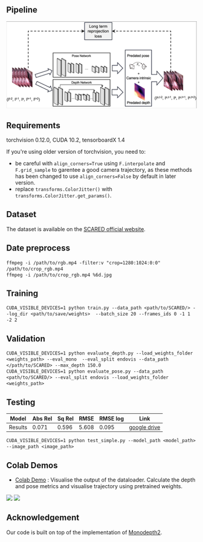 ## Pipeline
<p align="center">
<img src='assets/img/SL.png' width=600/> 
</p>

## Requirements
torchvision 0.12.0, CUDA 10.2, tensorboardX 1.4 

If you're using older version of torchvision, you need to: 
- be careful with `align_corners=True` using `F.interpolate` and `F.grid_sample` to garentee a good camera trajectory, as these methods has been changed to use `align_corners=False` by default in later version.
- replace `transforms.ColorJitter()` with `transforms.ColorJitter.get_params()`.

## Dataset
The dataset is available on the [SCARED official website](https://endovissub2019-scared.grand-challenge.org).

## Date preprocess
```shell
ffmpeg -i /path/to/rgb.mp4 -filter:v "crop=1280:1024:0:0" /path/to/crop_rgb.mp4
ffmpeg -i /path/to/crop_rgb.mp4 %6d.jpg
```

## Training
```shell
CUDA_VISIBLE_DEVICES=1 python train.py --data_path <path/to/SCARED/> --log_dir <path/to/save/weights>  --batch_size 20 --frames_ids 0 -1 1 -2 2
```

## Validation
```shell
CUDA_VISIBLE_DEVICES=1 python evaluate_depth.py --load_weights_folder <weights_path> --eval_mono  --eval_split endovis --data_path </path/to/SCARED> --max_depth 150.0
CUDA_VISIBLE_DEVICES=1 python evaluate_pose.py --data_path <path/to/SCARED/> --eval_split endovis --load_weights_folder <weights_path>
```

## Testing
| Model        | Abs Rel | Sq Rel | RMSE | RMSE log | Link |
| ------------ | ---------- | ------ | --------- | ---- | ---- |
| Results | 0.071 | 0.596 | 5.608 | 0.095 | [google drive](https://drive.google.com/file/d/1r6QRf7ZGconNBuBit9CK3Rr-3slQ9toq/view?usp=sharing)| 

```shell
CUDA_VISIBLE_DEVICES=1 python test_simple.py --model_path <model_path> --image_path <image_path>
```



## Colab Demos

- [Colab Demo](https://github.com/xiaowshi/Long-Term_Reprojection_Loss/blob/master/Long_Term_Reprojection_Loss.ipynb) : Visualise the output of the dataloader. Calculate the depth and pose metrics and visualise trajectory using pretrained weights.

<p float="left">
<img src="assets/img/input-min.gif" width="200"/>
<img src="assets/img/depth-min.gif" width="200"/>
</p>

## Acknowledgement

Our code is built on top of the implementation of [Monodepth2](https://github.com/nianticlabs/monodepth2).
